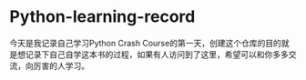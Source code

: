 # Python-learning-record
今天是我记录自己学习Python Crash Course的第一天，创建这个仓库的目的就是想记录下自己自学这本书的过程，如果有人访问到了这里，希望可以和你多多交流，向厉害的人学习。
